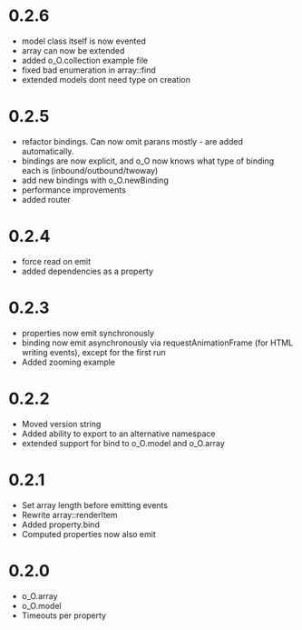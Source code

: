 0.2.6
=====

* model class itself is now evented
* array can now be extended
* added o_O.collection example file
* fixed bad enumeration in array::find
* extended models dont need type on creation

0.2.5
=====

* refactor bindings. Can now omit parans mostly - are added automatically. 
* bindings are now explicit, and o_O now knows what type of binding each is (inbound/outbound/twoway)
* add new bindings with o_O.newBinding
* performance improvements
* added router


0.2.4
=====

* force read on emit
* added dependencies as a property

0.2.3
=====

* properties now emit synchronously
* binding now emit asynchronously via requestAnimationFrame (for HTML writing events), except for the first run
* Added zooming example

0.2.2
=====

* Moved version string
* Added ability to export to an alternative namespace
* extended support for bind to o_O.model and o_O.array

0.2.1
=====

* Set array length before emitting events
* Rewrite array::renderItem
* Added property.bind
* Computed properties now also emit

0.2.0
=====

* o_O.array 
* o_O.model
* Timeouts per property